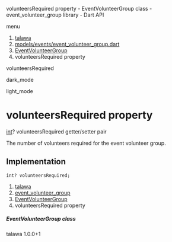 




volunteersRequired property - EventVolunteerGroup class - event\_volunteer\_group library - Dart API







menu

1. [talawa](../../index.html)
2. [models/events/event\_volunteer\_group.dart](../../file-___home_harshil_Desktop_open-source_palisadoes_talawa_lib_models_events_event_volunteer_group/)
3. [EventVolunteerGroup](../../file-___home_harshil_Desktop_open-source_palisadoes_talawa_lib_models_events_event_volunteer_group/EventVolunteerGroup-class.html)
4. volunteersRequired property

volunteersRequired


dark\_mode

light\_mode




# volunteersRequired property


[int](https://api.flutter.dev/flutter/dart-core/int-class.html)?
volunteersRequired
getter/setter pair

The number of volunteers required for the event volunteer group.


## Implementation

```
int? volunteersRequired;
```

 


1. [talawa](../../index.html)
2. [event\_volunteer\_group](../../file-___home_harshil_Desktop_open-source_palisadoes_talawa_lib_models_events_event_volunteer_group/)
3. [EventVolunteerGroup](../../file-___home_harshil_Desktop_open-source_palisadoes_talawa_lib_models_events_event_volunteer_group/EventVolunteerGroup-class.html)
4. volunteersRequired property

##### EventVolunteerGroup class





talawa
1.0.0+1






